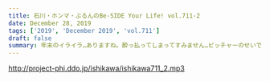 ```yaml
---
title: 石川・ホンマ・ぶるんのBe-SIDE Your Life! vol.711-2
date: December 28, 2019
tags: ['2019', 'December 2019', 'vol.711']
draft: false
summary: 年末のイライラ…ありますね。酔っ払ってしまってすみません…ピッチャーのせいです。
---
```


http://project-phi.ddo.jp/ishikawa/ishikawa711_2.mp3